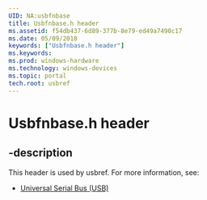 ```yaml
---
UID: NA:usbfnbase
title: Usbfnbase.h header
ms.assetid: f54db437-6d89-377b-8e79-ed49a7490c17
ms.date: 05/09/2018
keywords: ["Usbfnbase.h header"]
ms.keywords: 
ms.prod: windows-hardware
ms.technology: windows-devices
ms.topic: portal
tech.root: usbref
---
```


# Usbfnbase.h header


## -description


This header is used by usbref. For more information, see:

- [Universal Serial Bus (USB)](../_usbref/index.md)
